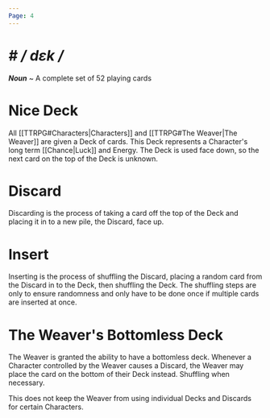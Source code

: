 ```yaml
---
Page: 4
---
```

# *# */ dɛk /**
***Noun*** ~ A complete set of 52 playing cards
# Nice Deck
All [[TTRPG#Characters|Characters]] and [[TTRPG#The Weaver|The Weaver]] are given a Deck of cards. This Deck represents a Character's long term [[Chance|Luck]] and Energy. The Deck is used face down, so the next card on the top of the Deck is unknown.
# Discard
Discarding is the process of taking a card off the top of the Deck and placing it in to a new pile, the Discard, face up.
# Insert
Inserting is the process of shuffling the Discard, placing a random card from the Discard in to the Deck, then shuffling the Deck. The shuffling steps are only to ensure randomness and only have to be done once if multiple cards are inserted at once.
# The Weaver's Bottomless Deck
The Weaver is granted the ability to have a bottomless deck. Whenever a Character controlled by the Weaver causes a Discard, the Weaver may place the card on the bottom of their Deck instead. Shuffling when necessary.

This does not keep the Weaver from using individual Decks and Discards for certain Characters.